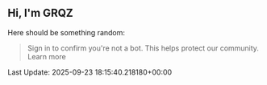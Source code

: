 ## Hi, I'm GRQZ
Here should be something random:  
> Sign in to confirm you're not a bot. This helps protect our community. Learn more


Last Update: 2025-09-23 18:15:40.218180+00:00
